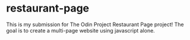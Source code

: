 # restaurant-page
This is my submission for The Odin Project Restaurant Page project! The goal is to create a multi-page website using javascript alone.
